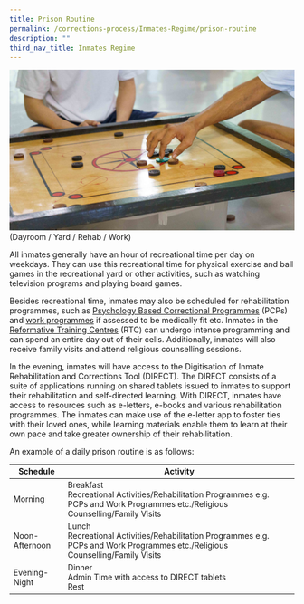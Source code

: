 ```yaml
---
title: Prison Routine
permalink: /corrections-process/Inmates-Regime/prison-routine
description: ""
third_nav_title: Inmates Regime
---
```

![](/images/Prison%20Life/2022-PrisonRegime-DayroomActivities-1.jpg)
(Dayroom / Yard / Rehab / Work)

All inmates generally have an hour of recreational time per day on weekdays. They can use this recreational time for physical exercise and ball games in the recreational yard or other activities, such as watching television programs and playing board games.

Besides recreational time, inmates may also be scheduled for rehabilitation programmes, such as [Psychology Based Correctional Programmes](/corrections-process/programmes/psychology-programmes) (PCPs) and [work programmes](/corrections-process/programmes/work-programme) if assessed to be medically fit etc. Inmates in the [Reformative Training Centres](/corrections-process/prison-regime/reformative-training) (RTC) can undergo intense programming and can spend an entire day out of their cells. Additionally, inmates will also receive family visits and attend religious counselling sessions.

In the evening, inmates will have access to the Digitisation of Inmate Rehabilitation and Corrections Tool (DIRECT). The DIRECT consists of a suite of applications running on shared tablets issued to inmates to support their rehabilitation and self-directed learning. With DIRECT, inmates have access to resources such as e-letters, e-books and various rehabilitation programmes. The inmates can make use of the e-letter app to foster ties with their loved ones, while learning materials enable them to learn at their own pace and take greater ownership of their rehabilitation.	

An example of a daily prison routine is as follows:

|Schedule| Activity | 
| -------- | -------- | 
|Morning |Breakfast<br>Recreational Activities/Rehabilitation Programmes e.g. PCPs and Work Programmes etc./Religious Counselling/Family Visits |
|Noon-Afternoon |Lunch<br>Recreational Activities/Rehabilitation Programmes e.g. PCPs and Work Programmes etc./Religious Counselling/Family Visits|
|Evening-Night|Dinner<br>Admin Time with access to DIRECT tablets<br> Rest|
